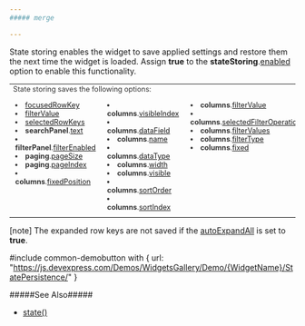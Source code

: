 ```yaml
---
##### merge

---
```

State storing enables the widget to save applied settings and restore them the next time the widget is loaded. Assign **true** to the **stateStoring**.[enabled](/api-reference/10%20UI%20Widgets/GridBase/1%20Configuration/stateStoring/enabled.md '{basewidgetpath}/Configuration/stateStoring/#enabled') option to enable this functionality.

<table style="color: #333333; font-size: 0.9em">
<tr>
    <td colspan="3">State storing saves the following options:</td>
</tr>
<tr>
    <td style="width: 200px; vertical-align: top; padding: 10px">
        <li><a href="{basewidgetpath}/Configuration/#focusedRowKey">focusedRowKey</a></li>
        <li><a href="{basewidgetpath}/Configuration/#filterValue">filterValue</a></li>
        <li><a href="{basewidgetpath}/Configuration/#selectedRowKeys">selectedRowKeys</a></li>
        <li><b>searchPanel</b>.<a href="{basewidgetpath}/Configuration/searchPanel/#text">text</a></li>
        <li><b>filterPanel</b>.<a href="{basewidgetpath}/Configuration/filterPanel/#filterEnabled">filterEnabled</a></li>
        <li><b>paging</b>.<a href="{basewidgetpath}/Configuration/paging/#pageSize">pageSize</a></li>
        <li><b>paging</b>.<a href="{basewidgetpath}/Configuration/paging/#pageIndex">pageIndex</a></li>
        <li><b>columns</b>.<a href="{basewidgetpath}/Configuration/columns/#fixedPosition">fixedPosition</a></li>
    </td>
    <td style="width: 200px; vertical-align: top; padding: 10px">
        <li><b>columns</b>.<a href="{basewidgetpath}/Configuration/columns/#visibleIndex">visibleIndex</a></li>
        <li><b>columns</b>.<a href="{basewidgetpath}/Configuration/columns/#dataField">dataField</a></li>
        <li><b>columns</b>.<a href="{basewidgetpath}/Configuration/columns/#name">name</a></li>
        <li><b>columns</b>.<a href="{basewidgetpath}/Configuration/columns/#dataType">dataType</a></li>
        <li><b>columns</b>.<a href="{basewidgetpath}/Configuration/columns/#width">width</a></li>
        <li><b>columns</b>.<a href="{basewidgetpath}/Configuration/columns/#visible">visible</a></li>
        <li><b>columns</b>.<a href="{basewidgetpath}/Configuration/columns/#sortOrder">sortOrder</a></li>
        <li><b>columns</b>.<a href="{basewidgetpath}/Configuration/columns/#sortIndex">sortIndex</a></li>
    </td>
    <td style="width: 200px; vertical-align: top; padding: 10px">
        <li><b>columns</b>.<a href="{basewidgetpath}/Configuration/columns/#filterValue">filterValue</a></li>
        <li><b>columns</b>.<a href="{basewidgetpath}/Configuration/columns/#selectedFilterOperation">selectedFilterOperation</a></li>
        <li><b>columns</b>.<a href="{basewidgetpath}/Configuration/columns/#filterValues">filterValues</a></li>
        <li><b>columns</b>.<a href="{basewidgetpath}/Configuration/columns/#filterType">filterType</a></li>
        <li><b>columns</b>.<a href="{basewidgetpath}/Configuration/columns/#fixed">fixed</a></li>
    </td>
</tr>
</table>  

[note] The expanded row keys are not saved if the [autoExpandAll](/api-reference/10%20UI%20Widgets/dxTreeList/1%20Configuration/autoExpandAll.md '{basewidgetpath}/Configuration/#autoExpandAll') is set to **true**.

#include common-demobutton with {
    url: "https://js.devexpress.com/Demos/WidgetsGallery/Demo/{WidgetName}/StatePersistence/"
}

#####See Also#####
- [state()](/api-reference/10%20UI%20Widgets/GridBase/3%20Methods/state().md '{basewidgetpath}/Methods/#state')